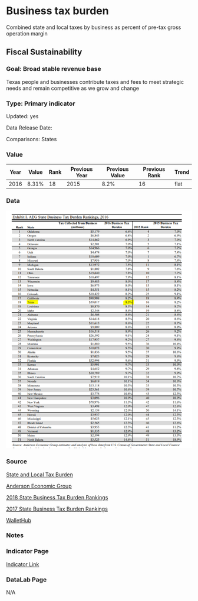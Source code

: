 # Business tax burden

Combined state and local taxes by business as percent of pre-tax gross operation margin

## Fiscal Sustainability

### Goal: Broad stable revenue base

Texas people and businesses contribute taxes and fees to meet strategic needs and remain competitive as we grow and change

### Type: Primary indicator

Updated: yes

Data Release Date: 

Comparisons: States

### Value

| Year      |  Value      | Rank        | Previous Year | Previous Value | Previous Rank | Trend | 
| ----------- | ----------- | ----------- | ----------- | ----------- | ----------- | -----------|
|   2016      |    8.31%    |      18     |    2015     |    8.2%     |      16     |    flat    | 

### Data

![tax burden](./taxburden.PNG)

### Source

[State and Local Tax Burden](https://taxfoundation.org/publications/state-local-tax-burden-rankings/)

[Anderson Economic Group](https://www.andersoneconomicgroup.com/reports-articles-and-working-papers/state-business-tax-rankings/)

[2018 State Business Tax Burden Rankings](https://www.andersoneconomicgroup.com/wp-content/uploads/AEGBusinessTaxBurdenStudy_2018_FINAL.pdf)

[2017 State Business Tax Burden Rankings](https://www.andersoneconomicgroup.com/Portals/0/AEG%20Tax%20Burden%20Study_2017_FINAL.pdf)


[WalletHub](https://wallethub.com/edu/states-with-highest-lowest-tax-burden/20494)

### Notes

### Indicator Page

[Indicator Link](https://indicators.texas2036.org/indicator/140)

### DataLab Page

N/A